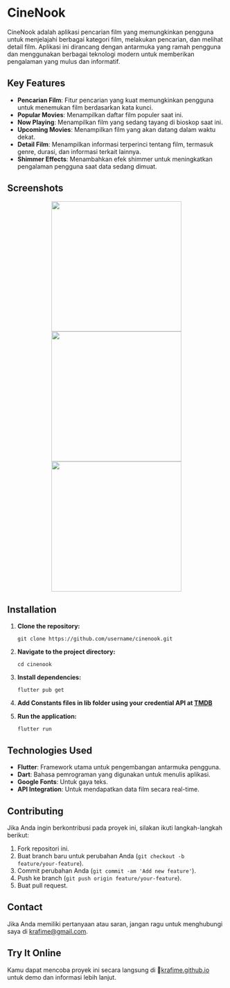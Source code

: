 # CineNook

CineNook adalah aplikasi pencarian film yang memungkinkan pengguna untuk menjelajahi berbagai kategori film, melakukan pencarian, dan melihat detail film. Aplikasi ini dirancang dengan antarmuka yang ramah pengguna dan menggunakan berbagai teknologi modern untuk memberikan pengalaman yang mulus dan informatif.

## Key Features

- **Pencarian Film**: Fitur pencarian yang kuat memungkinkan pengguna untuk menemukan film berdasarkan kata kunci.
- **Popular Movies**: Menampilkan daftar film populer saat ini.
- **Now Playing**: Menampilkan film yang sedang tayang di bioskop saat ini.
- **Upcoming Movies**: Menampilkan film yang akan datang dalam waktu dekat.
- **Detail Film**: Menampilkan informasi terperinci tentang film, termasuk genre, durasi, dan informasi terkait lainnya.
- **Shimmer Effects**: Menambahkan efek shimmer untuk meningkatkan pengalaman pengguna saat data sedang dimuat.

## Screenshots

<p align="center">
  <img src="https://github.com/user-attachments/assets/4cb6cb7f-29b3-4414-b33f-5e96fec23a6c" width="300" />
  <img src="https://github.com/user-attachments/assets/f643894a-731a-4d09-ac31-01509eae80a9" width="300" />
  <img src="https://github.com/user-attachments/assets/7050ebfc-ddfb-4435-bbba-fe10b13c599f" width="300" />
</p>


## Installation

1. **Clone the repository:**

   ```
   git clone https://github.com/username/cinenook.git
2. **Navigate to the project directory:**
   ```
   cd cinenook
3. **Install dependencies:**
   ```
   flutter pub get
4. **Add Constants files in lib folder using your credential API at [TMDB](https://www.themoviedb.org/settings/api)**
5. **Run the application:**
   ```
   flutter run
## Technologies Used
- **Flutter**: Framework utama untuk pengembangan antarmuka pengguna.
- **Dart**: Bahasa pemrograman yang digunakan untuk menulis aplikasi.
- **Google Fonts**: Untuk gaya teks.
- **API Integration**: Untuk mendapatkan data film secara real-time.

## Contributing
Jika Anda ingin berkontribusi pada proyek ini, silakan ikuti langkah-langkah berikut:
1. Fork repositori ini.
2. Buat branch baru untuk perubahan Anda (`git checkout -b feature/your-feature`).
3. Commit perubahan Anda (`git commit -am 'Add new feature'`).
4. Push ke branch (`git push origin feature/your-feature`).
5. Buat pull request.

## Contact
Jika Anda memiliki pertanyaan atau saran, jangan ragu untuk menghubungi saya di krafime@gmail.com.

## Try It Online
Kamu dapat mencoba proyek ini secara langsung di 🔗[krafime.github.io](krafime.github.io) untuk demo dan informasi lebih lanjut.
